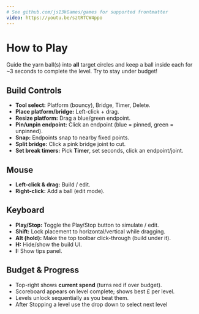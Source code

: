 ```yaml
---
# See github.com/js13kGames/games for supported frontmatter
video: https://youtu.be/sztRTCW4ppo
---
```

# How to Play
Guide the yarn ball(s) into **all** target circles and keep a ball inside each for ~3 seconds to complete the level. Try to stay under budget!

## Build Controls
- **Tool select:** Platform (bouncy), Bridge, Timer, Delete.
- **Place platform/bridge:** Left-click + drag.
- **Resize platform:** Drag a blue/green endpoint.
- **Pin/unpin endpoint:** Click an endpoint (blue = pinned, green = unpinned).
- **Snap:** Endpoints snap to nearby fixed points.
- **Split bridge:** Click a pink bridge joint to cut.
- **Set break timers:** Pick **Timer**, set seconds, click an endpoint/joint.

## Mouse
- **Left-click & drag:** Build / edit.
- **Right-click:** Add a ball (edit mode).

## Keyboard
- **Play/Stop:** Toggle the Play/Stop button to simulate / edit.
- **Shift:** Lock placement to horizontal/vertical while dragging.
- **Alt (hold):** Make the top toolbar click-through (build under it).
- **H:** Hide/show the build UI.
- **I:** Show tips panel.

## Budget & Progress
- Top-right shows **current spend** (turns red if over budget).
- Scoreboard appears on level complete; shows best £ per level.
- Levels unlock sequentially as you beat them.
- After Stopping a level use the drop down to select next level